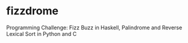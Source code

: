 # fizzdrome
Programming Challenge: Fizz Buzz in Haskell, Palindrome and Reverse Lexical Sort in Python and C 
